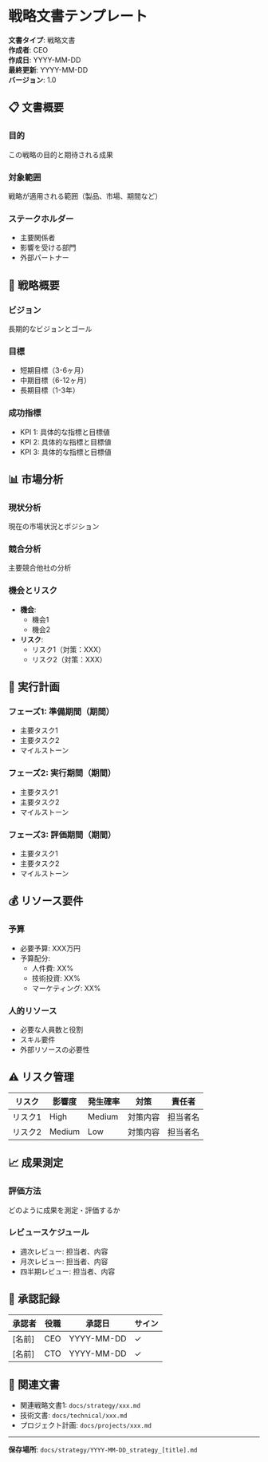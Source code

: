 # 戦略文書テンプレート

**文書タイプ**: 戦略文書  
**作成者**: CEO  
**作成日**: YYYY-MM-DD  
**最終更新**: YYYY-MM-DD  
**バージョン**: 1.0  

## 📋 文書概要

### 目的
この戦略の目的と期待される成果

### 対象範囲
戦略が適用される範囲（製品、市場、期間など）

### ステークホルダー
- 主要関係者
- 影響を受ける部門
- 外部パートナー

## 🎯 戦略概要

### ビジョン
長期的なビジョンとゴール

### 目標
- 短期目標（3-6ヶ月）
- 中期目標（6-12ヶ月）
- 長期目標（1-3年）

### 成功指標
- KPI 1: 具体的な指標と目標値
- KPI 2: 具体的な指標と目標値
- KPI 3: 具体的な指標と目標値

## 📊 市場分析

### 現状分析
現在の市場状況とポジション

### 競合分析
主要競合他社の分析

### 機会とリスク
- **機会**:
  - 機会1
  - 機会2
- **リスク**:
  - リスク1（対策：XXX）
  - リスク2（対策：XXX）

## 🚀 実行計画

### フェーズ1: 準備期間（期間）
- 主要タスク1
- 主要タスク2
- マイルストーン

### フェーズ2: 実行期間（期間）
- 主要タスク1
- 主要タスク2
- マイルストーン

### フェーズ3: 評価期間（期間）
- 主要タスク1
- 主要タスク2
- マイルストーン

## 💰 リソース要件

### 予算
- 必要予算: XXX万円
- 予算配分:
  - 人件費: XX%
  - 技術投資: XX%
  - マーケティング: XX%

### 人的リソース
- 必要な人員数と役割
- スキル要件
- 外部リソースの必要性

## ⚠️ リスク管理

| リスク | 影響度 | 発生確率 | 対策 | 責任者 |
|--------|--------|----------|------|--------|
| リスク1 | High | Medium | 対策内容 | 担当者名 |
| リスク2 | Medium | Low | 対策内容 | 担当者名 |

## 📈 成果測定

### 評価方法
どのように成果を測定・評価するか

### レビュースケジュール
- 週次レビュー: 担当者、内容
- 月次レビュー: 担当者、内容
- 四半期レビュー: 担当者、内容

## 📝 承認記録

| 承認者 | 役職 | 承認日 | サイン |
|--------|------|--------|--------|
| [名前] | CEO | YYYY-MM-DD | ✓ |
| [名前] | CTO | YYYY-MM-DD | ✓ |

## 📎 関連文書

- 関連戦略文書1: `docs/strategy/xxx.md`
- 技術文書: `docs/technical/xxx.md`
- プロジェクト計画: `docs/projects/xxx.md`

---
**保存場所**: `docs/strategy/YYYY-MM-DD_strategy_[title].md`